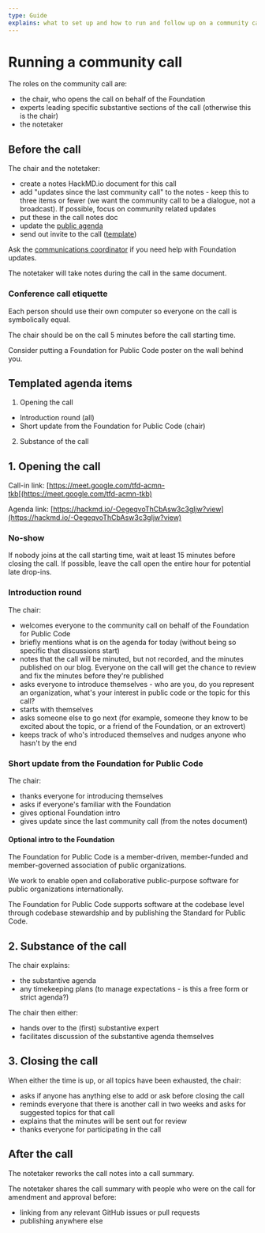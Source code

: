 ```yaml
---
type: Guide
explains: what to set up and how to run and follow up on a community call
---
```


# Running a community call

The roles on the community call are:

* the chair, who opens the call on behalf of the Foundation
* experts leading specific substantive sections of the call (otherwise this is the chair)
* the notetaker

## Before the call

The chair and the notetaker:

* create a notes HackMD.io document for this call
* add "updates since the last community call" to the notes - keep this to three items or fewer (we want the community call to be a dialogue, not a broadcast). If possible, focus on community related updates
* put these in the call notes doc
* update the [public agenda](https://hackmd.io/-OegeqvoThCbAsw3c3gIjw?edit)
* send out invite to the call ([template](community-call-invite-template.md))

Ask the [communications coordinator](../../organization/staff.md#communications) if you need help with Foundation updates.

The notetaker will take notes during the call in the same document.

### Conference call etiquette

Each person should use their own computer so everyone on the call is symbolically equal.

The chair should be on the call 5 minutes before the call starting time.

Consider putting a Foundation for Public Code poster on the wall behind you.

## Templated agenda items

1. Opening the call
  * Introduction round (all)
  * Short update from the Foundation for Public Code (chair)
2. Substance of the call

## 1. Opening the call

Call-in link: [https://meet.google.com/tfd-acmn-tkb[(https://meet.google.com/tfd-acmn-tkb)

Agenda link: [https://hackmd.io/-OegeqvoThCbAsw3c3gIjw?view](https://hackmd.io/-OegeqvoThCbAsw3c3gIjw?view)

### No-show

If nobody joins at the call starting time, wait at least 15 minutes before closing the call. If possible, leave the call open the entire hour for potential late drop-ins.

### Introduction round

The chair:

* welcomes everyone to the community call on behalf of the Foundation for Public Code
* briefly mentions what is on the agenda for today (without being so specific that discussions start)
* notes that the call will be minuted, but not recorded, and the minutes published on our blog. Everyone on the call will get the chance to review and fix the minutes before they're published
* asks everyone to introduce themselves - who are you, do you represent an organization, what's your interest in public code or the topic for this call?
* starts with themselves
* asks someone else to go next (for example, someone they know to be excited about the topic, or a friend of the Foundation, or an extrovert)
* keeps track of who's introduced themselves and nudges anyone who hasn't by the end

### Short update from the Foundation for Public Code

The chair:

* thanks everyone for introducing themselves
* asks if everyone's familiar with the Foundation
* gives optional Foundation intro
* gives update since the last community call (from the notes document)

#### Optional intro to the Foundation

The Foundation for Public Code is a member-driven, member-funded and member-governed association of public organizations.

We work to enable open and collaborative public-purpose software for public organizations internationally.

The Foundation for Public Code supports software at the codebase level through codebase stewardship and by publishing the Standard for Public Code.

## 2. Substance of the call

The chair explains:

* the substantive agenda
* any timekeeping plans (to manage expectations - is this a free form or strict agenda?)

The chair then either:

* hands over to the (first) substantive expert
* facilitates discussion of the substantive agenda themselves

## 3. Closing the call

When either the time is up, or all topics have been exhausted, the chair:

* asks if anyone has anything else to add or ask before closing the call
* reminds everyone that there is another call in two weeks and asks for suggested topics for that call
* explains that the minutes will be sent out for review
* thanks everyone for participating in the call

## After the call

The notetaker reworks the call notes into a call summary.

The notetaker shares the call summary with people who were on the call for amendment and approval before:

* linking from any relevant GitHub issues or pull requests
* publishing anywhere else
